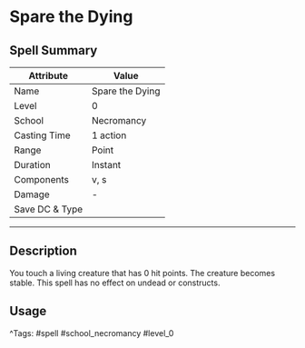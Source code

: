 # Spare the Dying

## Spell Summary

| Attribute        | Value                  |
|------------------|------------------------|
| Name             | Spare the Dying                 |
| Level            | 0                |
| School           | Necromancy          |
| Casting Time     | 1 action              |
| Range            | Point            |
| Duration         | Instant             |
| Components       | v, s             |
| Damage           | -               |
| Save DC & Type   |              |

---

## Description

You touch a living creature that has 0 hit points. The creature becomes stable. This spell has no effect on undead or constructs.

## Usage


^Tags: #spell #school_necromancy #level_0